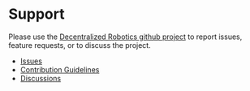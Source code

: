 # Support

Please use the [Decentralized Robotics github project](https://github.com/decentralizedrobotics/decentralizedrobotics) to report issues, feature requests, or to discuss the project.

* [Issues](https://github.com/decentralizedrobotics/decentralizedrobotics/issues)
* [Contribution Guidelines](https://github.com/decentralizedrobotics/decentralizedrobotics/blob/main/CONTRIBUTING.md)
* [Discussions](https://github.com/decentralizedrobotics/decentralizedrobotics/discussions)
